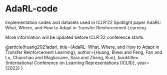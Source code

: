 # AdaRL-code
Implementation codes and datasets used in ICLR'22 Spotlight paper AdaRL: What, Where, and How to Adapt in Transfer Reinforcement Learning.

More information will be updated before ICLR'22 conference starts.

@article{huang2021adarl,
  title={AdaRL: What, Where, and How to Adapt in Transfer Reinforcement Learning},
  author={Huang, Biwei and Feng, Fan and Lu, Chaochao and Magliacane, Sara and Zhang, Kun},
  booktitle={International Conference on Learning Representations (ICLR)},
  year={2022}
}

